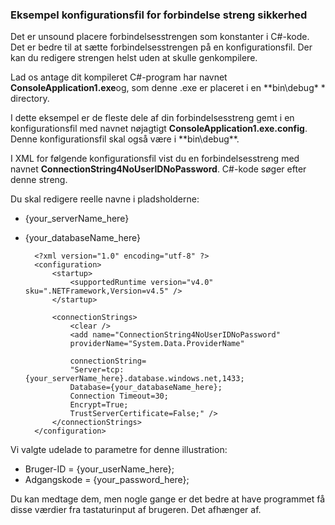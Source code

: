 
<!--
includes/sql-database-include-connection-string-40-config.md

Latest Freshness check:  2015-09-04 , GeneMi.

## Connection string
-->


### <a name="example-config-file-for-connection-string-security"></a>Eksempel konfigurationsfil for forbindelse streng sikkerhed


Det er unsound placere forbindelsesstrengen som konstanter i C#-kode. Det er bedre til at sætte forbindelsesstrengen på en konfigurationsfil. Der kan du redigere strengen helst uden at skulle genkompilere.

Lad os antage dit kompileret C#-program har navnet **ConsoleApplication1.exe**og, som denne .exe er placeret i en **bin\debug\* * directory.

I dette eksempel er de fleste dele af din forbindelsesstreng gemt i en konfigurationsfil med navnet nøjagtigt **ConsoleApplication1.exe.config**. Denne konfigurationsfil skal også være i **bin\debug\**.

I XML for følgende konfigurationsfil vist du en forbindelsesstreng med navnet **ConnectionString4NoUserIDNoPassword**. C#-kode søger efter denne streng.

Du skal redigere reelle navne i pladsholderne:

- {your_serverName_here}
- {your_databaseName_here}



        <?xml version="1.0" encoding="utf-8" ?>
        <configuration>
            <startup> 
                <supportedRuntime version="v4.0" sku=".NETFramework,Version=v4.5" />
            </startup>
        
            <connectionStrings>
                <clear />
                <add name="ConnectionString4NoUserIDNoPassword"
                providerName="System.Data.ProviderName"
        
                connectionString=
                "Server=tcp:{your_serverName_here}.database.windows.net,1433;
                Database={your_databaseName_here};
                Connection Timeout=30;
                Encrypt=True;
                TrustServerCertificate=False;" />
            </connectionStrings>
        </configuration>



Vi valgte udelade to parametre for denne illustration:

- Bruger-ID = {your_userName_here};
- Adgangskode = {your_password_here};


Du kan medtage dem, men nogle gange er det bedre at have programmet få disse værdier fra tastaturinput af brugeren. Det afhænger af.



<!--
These three includes/ files are a sequenced set, but you can pick and choose:

includes/sql-database-include-connection-string-20-portalshots.md
includes/sql-database-include-connection-string-30-compare.md
includes/sql-database-include-connection-string-40-config.md
-->
